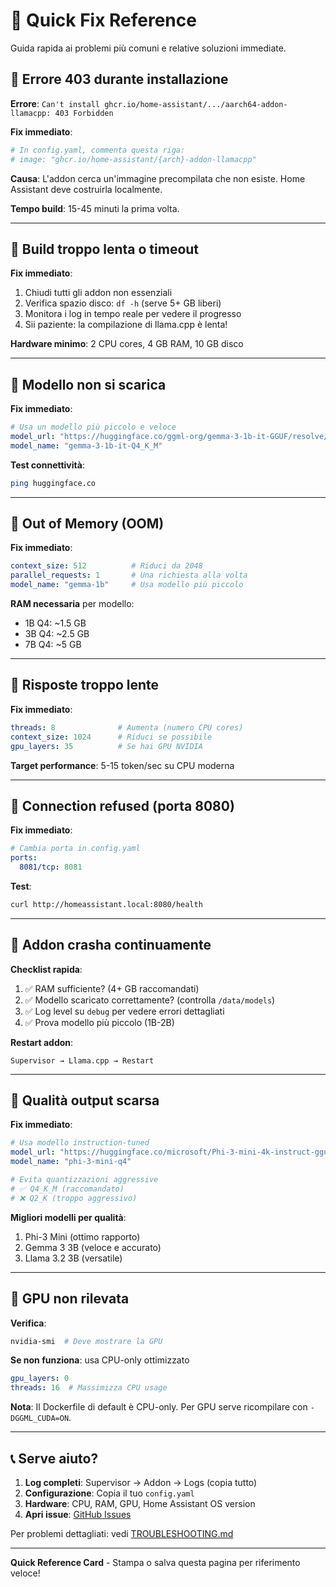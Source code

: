 # 🚨 Quick Fix Reference

Guida rapida ai problemi più comuni e relative soluzioni immediate.

## 🔴 Errore 403 durante installazione

**Errore**: `Can't install ghcr.io/home-assistant/.../aarch64-addon-llamacpp: 403 Forbidden`

**Fix immediato**:
```yaml
# In config.yaml, commenta questa riga:
# image: "ghcr.io/home-assistant/{arch}-addon-llamacpp"
```

**Causa**: L'addon cerca un'immagine precompilata che non esiste. Home Assistant deve costruirla localmente.

**Tempo build**: 15-45 minuti la prima volta.

---

## 🔴 Build troppo lenta o timeout

**Fix immediato**:
1. Chiudi tutti gli addon non essenziali
2. Verifica spazio disco: `df -h` (serve 5+ GB liberi)
3. Monitora i log in tempo reale per vedere il progresso
4. Sii paziente: la compilazione di llama.cpp è lenta!

**Hardware minimo**: 2 CPU cores, 4 GB RAM, 10 GB disco

---

## 🔴 Modello non si scarica

**Fix immediato**:
```yaml
# Usa un modello più piccolo e veloce
model_url: "https://huggingface.co/ggml-org/gemma-3-1b-it-GGUF/resolve/main/gemma-3-1b-it-Q4_K_M.gguf"
model_name: "gemma-3-1b-it-Q4_K_M"
```

**Test connettività**:
```bash
ping huggingface.co
```

---

## 🔴 Out of Memory (OOM)

**Fix immediato**:
```yaml
context_size: 512          # Riduci da 2048
parallel_requests: 1       # Una richiesta alla volta
model_name: "gemma-1b"     # Usa modello più piccolo
```

**RAM necessaria** per modello:
- 1B Q4: ~1.5 GB
- 3B Q4: ~2.5 GB
- 7B Q4: ~5 GB

---

## 🔴 Risposte troppo lente

**Fix immediato**:
```yaml
threads: 8              # Aumenta (numero CPU cores)
context_size: 1024      # Riduci se possibile
gpu_layers: 35          # Se hai GPU NVIDIA
```

**Target performance**: 5-15 token/sec su CPU moderna

---

## 🔴 Connection refused (porta 8080)

**Fix immediato**:
```yaml
# Cambia porta in config.yaml
ports:
  8081/tcp: 8081
```

**Test**:
```bash
curl http://homeassistant.local:8080/health
```

---

## 🔴 Addon crasha continuamente

**Checklist rapida**:
1. ✅ RAM sufficiente? (4+ GB raccomandati)
2. ✅ Modello scaricato correttamente? (controlla `/data/models`)
3. ✅ Log level su `debug` per vedere errori dettagliati
4. ✅ Prova modello più piccolo (1B-2B)

**Restart addon**:
```
Supervisor → Llama.cpp → Restart
```

---

## 🔴 Qualità output scarsa

**Fix immediato**:
```yaml
# Usa modello instruction-tuned
model_url: "https://huggingface.co/microsoft/Phi-3-mini-4k-instruct-gguf/resolve/main/Phi-3-mini-4k-instruct-q4.gguf"
model_name: "phi-3-mini-q4"

# Evita quantizzazioni aggressive
# ✅ Q4_K_M (raccomandato)
# ❌ Q2_K (troppo aggressivo)
```

**Migliori modelli per qualità**:
1. Phi-3 Mini (ottimo rapporto)
2. Gemma 3 3B (veloce e accurato)
3. Llama 3.2 3B (versatile)

---

## 🔴 GPU non rilevata

**Verifica**:
```bash
nvidia-smi  # Deve mostrare la GPU
```

**Se non funziona**: usa CPU-only ottimizzato
```yaml
gpu_layers: 0
threads: 16  # Massimizza CPU usage
```

**Nota**: Il Dockerfile di default è CPU-only. Per GPU serve ricompilare con `-DGGML_CUDA=ON`.

---

## 📞 Serve aiuto?

1. **Log completi**: Supervisor → Addon → Logs (copia tutto)
2. **Configurazione**: Copia il tuo `config.yaml`
3. **Hardware**: CPU, RAM, GPU, Home Assistant OS version
4. **Apri issue**: [GitHub Issues](https://github.com/Invernomut0/hassio-llamacpp/issues)

Per problemi dettagliati: vedi [TROUBLESHOOTING.md](TROUBLESHOOTING.md)

---

**Quick Reference Card** - Stampa o salva questa pagina per riferimento veloce!
